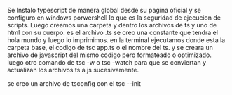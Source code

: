 Se Instalo typescript de manera global desde su pagina oficial y se configuro en windows porwershell lo que es la seguridad de ejecucion de scripts.
Luego creamos una carpeta y dentro los archivos de ts y uno de html con su cuerpo.
es el archivo .ts se creo una constante que tendra el hola mundo y luego lo imprimimos.
en la terminal ejecutamos donde esta la carpeta base, el codigo de tsc app.ts o el nombre del ts.
y se creara un archivo de javascript del mismo codigo pero formateado o optimizado.
luego otro comando de tsc -w o tsc -watch para que se conviertan y actualizan los archivos ts a js sucesivamente.

se creo un archivo de tsconfig con el tsc --init